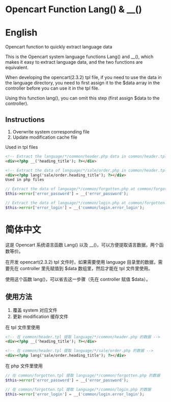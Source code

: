 # Opencart Function Lang() & __()

# English
Opencart function to quickly extract language data

This is the Opencart system language functions Lang() and __(), which makes it easy to extract language data, and the two functions are equivalent.

When developing the opencart(2.3.2) tpl file, if you need to use the data in the language directory, you need to first assign it to the $data array in the controller before you can use it in the tpl file.

Using this function lang(), you can omit this step (first assign $data to the controller).

## Instructions
1. Overwrite system corresponding file
2. Update modification cache file

Used in tpl files
```html
<!-- Extract the language/*/common/header.php data in common/header.tpl -->
<div><?php __('heading_title'); ?></div>

<!-- Extract the data of language/*/sale/order.php in common/header.tpl -->
<div><?php lang('sale/order.heading_title'); ?></div>
Used in php files
```

```php
// Extract the data of language/*/common/forgotten.php at common/forgotten.tpl
$this->error['error_password'] = __('error_password');

// Extract the data of language/*/common/login.php at common/forgotten.tpl
$this->error['error_login'] = __('common/login.error_login');
```

# 简体中文
这是 Opencart 系统语言函数 Lang() 以及 __()，可以方便提取语言数据，两个函数等价。

在开发 opencart(2.3.2) tpl 文件时，如果需要使用 language 目录里的数据，需要先在 controller 里先赋值到 $data 数组里，然后才能在 tpl 文件里使用。

使用这个函数 lang()，可以省去这一步骤（先在 controller 赋值 $data）。

## 使用方法

1. 覆盖 system 对应文件
2. 更新 modification 缓存文件

在 tpl 文件里使用
```html
<!-- 在 common/header.tpl 提取 language/*/common/header.php 的数据 -->
<div><?php __('heading_title'); ?></div>

<!-- 在 common/header.tpl 提取 language/*/sale/order.php 的数据 -->
<div><?php lang('sale/order.heading_title'); ?></div>
```

在 php 文件里使用
```php
// 在 common/forgotten.tpl 提取 language/*/common/forgotten.php 的数据
$this->error['error_password'] = __('error_password');

// 在 common/forgotten.tpl 提取 language/*/common/login.php 的数据
$this->error['error_login'] = __('common/login.error_login');
```
